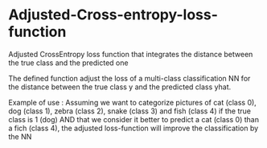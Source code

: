 # Adjusted-Cross-entropy-loss-function
Adjusted CrossEntropy loss function that integrates the distance between the true class and the predicted one


The defined function adjust the loss of a multi-class classification NN for the distance between the true class y and the predicted class yhat.

Example of use : 
Assuming we want to categorize pictures of cat (class 0), dog (class 1), zebra (class 2), snake (class 3) and fish (class 4) 
if the true class is 1 (dog) AND that we consider it better to predict a cat (class 0) than a fich (class 4), 
the adjusted loss-function will improve the classification by the NN

